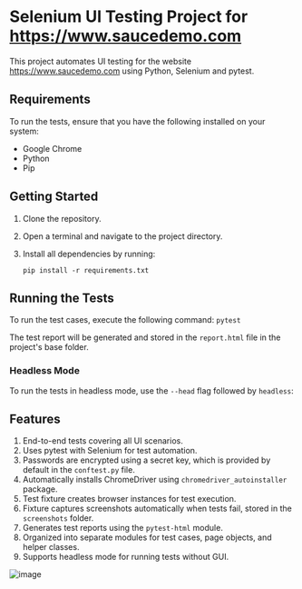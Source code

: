 # Selenium UI Testing Project for https://www.saucedemo.com

This project automates UI testing for the website https://www.saucedemo.com using Python, Selenium and pytest.

## Requirements

To run the tests, ensure that you have the following installed on your system:

- Google Chrome
- Python
- Pip

## Getting Started

1. Clone the repository.
2. Open a terminal and navigate to the project directory.
3. Install all dependencies by running:

    ```
    pip install -r requirements.txt
    ```

## Running the Tests

To run the test cases, execute the following command:
    ```
    pytest
    ```


The test report will be generated and stored in the `report.html` file in the project's base folder.

### Headless Mode

To run the tests in headless mode, use the `--head` flag followed by `headless`:


## Features

1. End-to-end tests covering all UI scenarios.
2. Uses pytest with Selenium for test automation.
3. Passwords are encrypted using a secret key, which is provided by default in the `conftest.py` file.
4. Automatically installs ChromeDriver using `chromedriver_autoinstaller` package.
5. Test fixture creates browser instances for test execution.
6. Fixture captures screenshots automatically when tests fail, stored in the `screenshots` folder.
7. Generates test reports using the `pytest-html` module.
8. Organized into separate modules for test cases, page objects, and helper classes.
9. Supports headless mode for running tests without GUI.


![image](https://github.com/AlphaAmbush/SeleniumProject/assets/89270361/999286e0-3f53-45d0-a15b-e480be1b1c2f)

